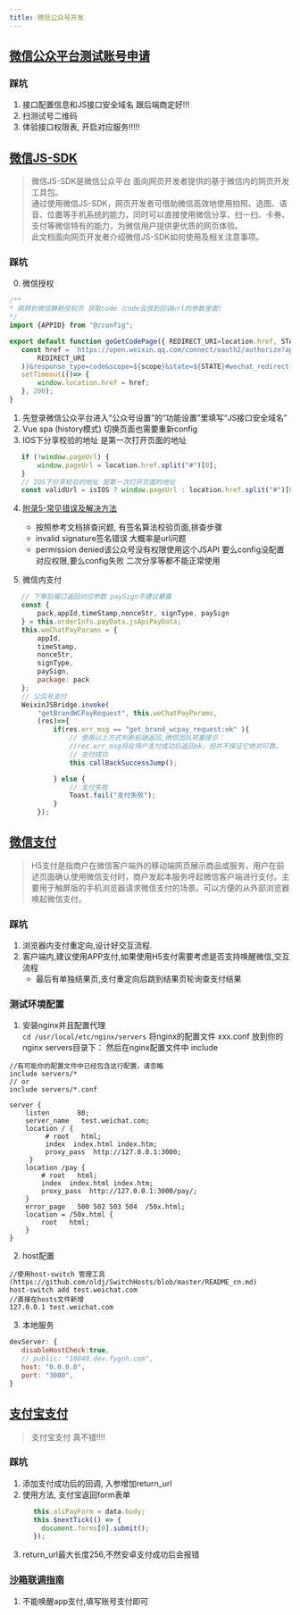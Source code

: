 ```yaml
---
title: 微信公众号开发
---
```


## [微信公众平台测试账号申请](https://mp.weixin.qq.com/debug/cgi-bin/sandboxinfo?action=showinfo&t=sandbox/index)
### 踩坑
1. 接口配置信息和JS接口安全域名 跟后端商定好!!!
2. 扫测试号二维码
3. 体验接口权限表, 开启对应服务!!!!!

## [微信JS-SDK](https://developers.weixin.qq.com/doc/offiaccount/OA_Web_Apps/JS-SDK.html)
> 微信JS-SDK是微信公众平台 面向网页开发者提供的基于微信内的网页开发工具包。  
> 通过使用微信JS-SDK，网页开发者可借助微信高效地使用拍照、选图、语音、位置等手机系统的能力，同时可以直接使用微信分享、扫一扫、卡券、支付等微信特有的能力，为微信用户提供更优质的网页体验。  
> 此文档面向网页开发者介绍微信JS-SDK如何使用及相关注意事项。
 ### 踩坑
 0. 微信授权
 ```javascript
/**
 * 跳转到微信静默授权页 获取code（code会放到回调url的参数里面）
 */
import {APPID} from "@/config";

export default function goGetCodePage({ REDIRECT_URI=location.href, STATE = "", scope ="snsapi_userinfo" }) {
    const href = `https://open.weixin.qq.com/connect/oauth2/authorize?appid=${APPID}&redirect_uri=${encodeURIComponent(
        REDIRECT_URI
    )}&response_type=code&scope=${scope}&state=${STATE}#wechat_redirect`;
    setTimeout(()=> {
        window.location.href = href;
    }, 200);
}
```
 1. 先登录微信公众平台进入“公众号设置”的“功能设置”里填写“JS接口安全域名”
 2. Vue spa (history模式) 切换页面也需要重新config
 3. IOS下分享校验的地址 是第一次打开页面的地址
 ```javascript
    if (!window.pageUrl) {
        window.pageUrl = location.href.split("#")[0];
    }
    // IOS下分享校验的地址 是第一次打开页面的地址
    const validUrl = isIOS ? window.pageUrl : location.href.split("#")[0];
```
 4. [附录5-常见错误及解决方法](https://developers.weixin.qq.com/doc/offiaccount/OA_Web_Apps/JS-SDK.html#66) 
    - 按照参考文档排查问题, 有签名算法校验页面,排查步骤
    - invalid signature签名错误  大概率是url问题
    - permission denied该公众号没有权限使用这个JSAPI 要么config没配置对应权限,要么config失败 二次分享等都不能正常使用

 5. 微信内支付
 ```javascript
    // 下单后接口返回对应参数 paySign不建议暴露
    const {
        pack,appId,timeStamp,nonceStr, signType, paySign
    } = this.orderInfo.payData.jsApiPayData;
    this.weChatPayParams = {
        appId,
        timeStamp,
        nonceStr,
        signType,
        paySign,
        package: pack
    };
    // 公众号支付
    WeixinJSBridge.invoke(
        "getBrandWCPayRequest", this.weChatPayParams,
        (res)=>{
            if(res.err_msg == "get_brand_wcpay_request:ok" ){
                // 使用以上方式判断前端返回,微信团队郑重提示：
                //res.err_msg将在用户支付成功后返回ok，但并不保证它绝对可靠。
                // 支付成功
                this.callBackSuccessJump();

            } else {
                // 支付失败
                Toast.fail("支付失败");
            }
        });
```
## [微信支付](https://pay.weixin.qq.com/wiki/doc/api/H5.php?chapter=15_1)
> H5支付是指商户在微信客户端外的移动端网页展示商品或服务，用户在前述页面确认使用微信支付时，商户发起本服务呼起微信客户端进行支付。主要用于触屏版的手机浏览器请求微信支付的场景。可以方便的从外部浏览器唤起微信支付。

### 踩坑
 1. 浏览器内支付重定向,设计好交互流程.
 2. 客户端内,建议使用APP支付,如果使用H5支付需要考虑是否支持唤醒微信,交互流程
    - 最后有单独结果页,支付重定向后跳到结果页轮询查支付结果

### 测试环境配置
1. 安装nginx并且配置代理  
`cd /usr/local/etc/nginx/servers`
将nginx的配置文件 xxx.conf 放到你的nginx servers目录下：
然后在nginx配置文件中 include
```
//有可能你的配置文件中已经包含这行配置，请忽略
include servers/*
// or
include servers/*.conf

```
```shell script
server {
    listen       80;
    server_name   test.weichat.com;
    location / {
         # root   html;
         index  index.html index.htm;
         proxy_pass  http://127.0.0.1:3000;
     }
    location /pay {
        # root   html;
        index  index.html index.htm;
        proxy_pass  http://127.0.0.1:3000/pay/;
    }
    error_page   500 502 503 504  /50x.html;
    location = /50x.html {
        root   html;
    }
}

```
2. host配置
```
//使用host-switch 管理工具(https://github.com/oldj/SwitchHosts/blob/master/README_cn.md)
host-switch add test.weichat.com
//直接在hosts文件新增
127.0.0.1 test.weichat.com
```
 3. 本地服务
 
 ```javascript
 devServer: {
    disableHostCheck:true,
    // public: "18840.dev.fygnh.com",
    host: "0.0.0.0",
    port: "3000",
}
```
## [支付宝支付](https://opendocs.alipay.com/open/203/105285)
> 支付宝支付 真不错!!!!

### 踩坑

1. 添加支付成功后的回调, 入参增加return_url
2. 使用方法, 支付宝返回form表单    
```javascript
      this.aliPayForm = data.body;
      this.$nextTick(() => {
        document.forms[0].submit();
      });
```
3. return_url最大长度256,不然安卓支付成功后会报错
### [沙箱联调指南](https://opendocs.alipay.com/open/203/107096)
 
1. 不能唤醒app支付,填写账号支付即可

